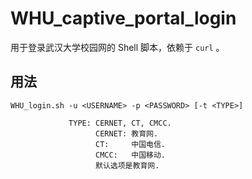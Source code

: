 # WHU_captive_portal_login

用于登录武汉大学校园网的 Shell 脚本，依赖于 `curl` 。

## 用法

    WHU_login.sh -u <USERNAME> -p <PASSWORD> [-t <TYPE>]
    
                 TYPE: CERNET, CT, CMCC.
                       CERNET: 教育网.
                       CT:     中国电信.
                       CMCC:   中国移动.
                       默认选项是教育网.
